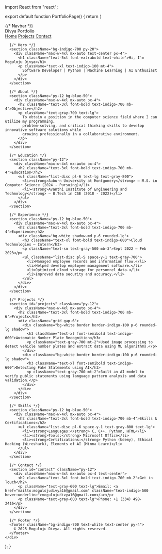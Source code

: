 import React from "react";

export default function PortfolioPage() {
  return (
    <div className="min-h-screen bg-white text-gray-800 font-sans">
      {/* Navbar */}
      <nav className="bg-indigo-700 border-b border-indigo-500">
        <div className="max-w-7xl mx-auto px-4 sm:px-6 lg:px-8">
          <div className="flex h-16 items-center justify-between">
            <div className="flex items-center">
              <span className="text-white text-2xl font-bold">Divya Portfolio</span>
            </div>
            <div className="space-x-4">
              <a href="#" className="text-white hover:bg-indigo-600 px-3 py-2 rounded-md">Home</a>
              <a href="#projects" className="text-white hover:bg-indigo-600 px-3 py-2 rounded-md">Projects</a>
              <a href="#contact" className="text-white hover:bg-indigo-600 px-3 py-2 rounded-md">Contact</a>
            </div>
          </div>
        </div>
      </nav>

      {/* Hero */}
      <section className="bg-indigo-700 py-20">
        <div className="max-w-4xl mx-auto text-center px-4">
          <h1 className="text-5xl font-extrabold text-white">Hi, I'm Moguloju Divya</h1>
          <p className="text-xl text-indigo-100 mt-4">
            Software Developer | Python | Machine Learning | AI Enthusiast
          </p>
        </div>
      </section>

      {/* About */}
      <section className="py-12 bg-blue-50">
        <div className="max-w-4xl mx-auto px-4">
          <h2 className="text-3xl font-bold text-indigo-700 mb-4">Objective</h2>
          <p className="text-gray-700 text-lg">
            To obtain a position in the computer science field where I can utilize my programming,
            problem-solving, and critical thinking skills to develop innovative software solutions while
            growing professionally in a collaborative environment.
          </p>
        </div>
      </section>

      {/* Education */}
      <section className="py-12">
        <div className="max-w-4xl mx-auto px-4">
          <h2 className="text-3xl font-bold text-indigo-700 mb-4">Education</h2>
          <ul className="list-disc pl-6 text-lg text-gray-800">
            <li><strong>Auburn University at Montgomery</strong> — M.S. in Computer Science (2024 - Pursuing)</li>
            <li><strong>Avanthi Institute of Engineering and Technology</strong> — B.Tech in CSE (2018 - 2022)</li>
          </ul>
        </div>
      </section>

      {/* Experience */}
      <section className="py-12 bg-blue-50">
        <div className="max-w-4xl mx-auto px-4">
          <h2 className="text-3xl font-bold text-indigo-700 mb-4">Experience</h2>
          <div className="bg-white shadow-md p-6 rounded-lg">
            <h3 className="text-xl font-bold text-indigo-600">Cloud Technologies – Intern</h3>
            <p className="text-sm text-gray-500 mb-3">Sept 2022 – Feb 2023</p>
            <ul className="list-disc pl-5 space-y-1 text-gray-700">
              <li>Managed employee records and information flow.</li>
              <li>Helped develop employee management software.</li>
              <li>Optimized cloud storage for personnel data.</li>
              <li>Improved data security and accuracy.</li>
            </ul>
          </div>
        </div>
      </section>

      {/* Projects */}
      <section id="projects" className="py-12">
        <div className="max-w-4xl mx-auto px-4">
          <h2 className="text-3xl font-bold text-indigo-700 mb-6">Projects</h2>
          <div className="grid gap-6">
            <div className="bg-white border border-indigo-100 p-6 rounded-lg shadow">
              <h3 className="text-xl font-semibold text-indigo-600">Automatic Number Plate Recognition</h3>
              <p className="text-gray-700 mt-2">Used image processing to detect vehicle number plates and extract data using ML algorithms.</p>
            </div>
            <div className="bg-white border border-indigo-100 p-6 rounded-lg shadow">
              <h3 className="text-xl font-semibold text-indigo-600">Detecting Fake Statements using AI</h3>
              <p className="text-gray-700 mt-2">Built an AI model to verify public statements using language pattern analysis and data validation.</p>
            </div>
          </div>
        </div>
      </section>

      {/* Skills */}
      <section className="py-12 bg-blue-50">
        <div className="max-w-4xl mx-auto px-4">
          <h2 className="text-3xl font-bold text-indigo-700 mb-4">Skills & Certifications</h2>
          <ul className="list-disc pl-6 space-y-1 text-gray-800 text-lg">
            <li><strong>Languages:</strong> C, C++, Python, HTML</li>
            <li><strong>Tools:</strong> Microsoft Office</li>
            <li><strong>Certifications:</strong> Python (Udemy), Ethical Hacking (Wireshark), Elements of AI (Minna Learn)</li>
          </ul>
        </div>
      </section>

      {/* Contact */}
      <section id="contact" className="py-12">
        <div className="max-w-4xl mx-auto px-4 text-center">
          <h2 className="text-3xl font-bold text-indigo-700 mb-2">Get in Touch</h2>
          <p className="text-gray-600 text-lg">Email: <a href="mailto:mogulojudivya16@gmail.com" className="text-indigo-500 hover:underline">mogulojudivya16@gmail.com</a></p>
          <p className="text-gray-600 text-lg">Phone: +1 (334) 498-2416</p>
        </div>
      </section>

      {/* Footer */}
      <footer className="bg-indigo-700 text-white text-center py-4">
        © 2025 Moguloju Divya. All rights reserved.
      </footer>
    </div>
  );
}
